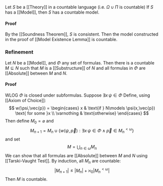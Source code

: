 Let $S$ be a [[Theory]] in a countable language (i.e. $\Omega \cup \Pi$ is countable)
If $S$ has a [[Model]], then $S$ has a countable model.
#### Proof
By the [[Soundness Theorem]], $S$ is consistent. 
Then the model constructed in the proof of [[Model Existence Lemma]] is countable. 
### Refinement
Let $N$ be a [[Model]], and $\Phi$ any set of formulas.
Then there is a countable $M\subseteq N$ 
such that $M$ is a [[Substructure]] of $N$
and all formulas in $\Phi$ are [[Absolute]] between $M$ and $N$.
#### Proof
WLOG $\Phi$ is closed under subformulas.
Suppose $\exists x\,\psi \in \Phi$
Define, using [[Axiom of Choice]]:
$$
w(\psi,\vec{p}) = \begin{cases}
x & \text{if } N\models \psi(x,\vec{p}) \text{ for some }x \\
\varnothing & \text{otherwise}
\end{cases}
$$
Then define $M_{0}=\varnothing$ and 
$$
M_{n+1} = M_{n} \cup \{ w(\psi,\vec{p}) : \exists x\,\psi \in \Phi \land \vec{p}\in M_{n}^{<\omega}\}
$$
and set
$$
M=\bigcup_{n\in \omega} M_{n}
$$
We can show that all formulas are [[Absolute]] between $M$ and $N$ 
using [[Tarski-Vaught Test]].
By induction, all $M_{n}$ are countable:
$$
\lvert M_{n+1} \rvert \leq \lvert M_{n} \rvert + \aleph_{0} \lvert M_{n}^{<\omega} \rvert 
$$
Then $M$ is countable.
